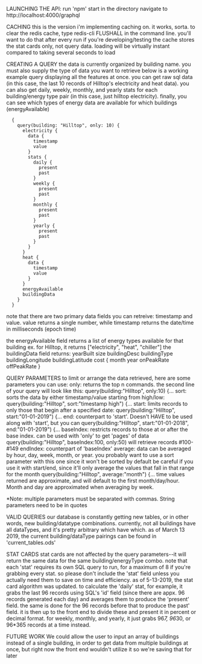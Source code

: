 LAUNCHING THE API:
  run 'npm' start in the directory
  navigate to http://localhost:4000/graphql
  
CACHING
  this is the version i'm implementing caching on. it works, sorta.
  to clear the redis cache, type redis-cli FLUSHALL in the command line. you'll want to do that after every run if you're developing/testing
  the cache stores the stat cards only, not query data. loading will be virtually instant compared to taking several seconds to load

CREATING A QUERY
  the data is currently organized by building name. you must also supply the type of data you want to retrieve
  below is a working example query displaying all the features at once. you can get raw sql data (in this case, the last 10 records of Hilltop's electricity and heat data). you can also get daily, weekly, monthly, and yearly stats for each building/energy type pair (in this case, just hilltop electricity). finally, you can see which types of energy data are available for which buildings (energyAvailable)

      {
        query(building: "Hilltop", only: 10) {
          electricity {
            data {
              timestamp
              value
            }
            stats {
              daily {
                present
                past
              }
              weekly {
                present
                past
              }
              monthly {
                present
                past
              }
              yearly {
                present
                past
              }
            }
          }
          heat {
            data {
              timestamp
              value
            }
          }
          energyAvailable
          buildingData
        }
      }

      
 note that there are two primary data fields you can retreive: timestamp and value. value returns a single number, 
   while timestamp returns the date/time in milliseconds (epoch time)
   
the energyAvailable field returns a list of energy types available for that building 
  ex. for Hilltop, it returns ["electricity", "heat", "chiller"]
the buildingData field returns:
  yearBuilt
  size
  buildingDesc
  buildingType
  buildingLongitude
  buildingLatitude
  cost {
    month
    year
    onPeakRate
    offPeakRate
  }

QUERY PARAMETERS
  to limit or arrange the data retrieved, here are some parameters you can use:
    only: returns the top n commands. the second line of your query will look like this:
      query(building:"Hilltop", only:10) {...
    sort: sorts the data by either timestamp/value starting from high/low:
      query(building:"Hilltop", sort:"timestamp high") {...
    start: limits records to only those that begin after a specified date:
      query(building:"Hilltop", start:"01-01-2019") {...
    end: counterpart to 'start'. Doesn't HAVE to be used along with 'start', but you can
     query(building:"Hilltop", start:"01-01-2018", end:"01-01-2019") {...
    baseIndex: restricts records to those at or after the base index. can be used with 'only' to get 'pages' of data
      query(building:"Hilltop", baseIndex:100, only:50) will retrieve records #100-#149
    endIndex: counterpart of 'baseIndex'
    average: data can be averaged by hour, day, week, month, or year. you probably want to use a sort parameter with this one since it won't be sorted by default
      be careful if you use it with start/end, since it'll only average the values that fall in that range for the month
      query(building:"Hilltop", average:"month") {...
      time values returned are approximate, and will default to the first month/day/hour. Month and day are approximated when averaging by week. 
 
 *Note: multiple parameters must be separated with commas. String parameters need to be in quotes
 
VALID QUERIES
  our database is constantly getting new tables, or in other words, new building/datatype combinations.
  currently, not all buildings have all dataTypes, and it's pretty arbitrary which have which.
  as of March 13 2019, the current building/dataType pairings can be found in 'current_tables.ods'

STAT CARDS
  stat cards are not affected by the query parameters--it will return the same data for the same building/energyType combo.
  note that each 'stat' requires its own SQL query to run, for a maximum of 8 if you're grabbing every stat. so please don't include the 'stat' field unless you actually need them to save on time and efficiency.
  as of 5-13-2019, the stat card algorithm was updated. to calculate the 'daily' stat, for example, it grabs the last 96 records using SQL's 'id' field (since there are appx. 96 records generated each day) and averages them to produce the 'present' field. the same is done for the 96 records before that to produce the 
  past' field. it is then up to the front end to divide these and present it in percent or decimal format. for weekly, monthly, and yearly, it just grabs 96*7, 96*30, or 96*365 records at a time instead.

FUTURE WORK
  We could allow the user to input an array of buildings instead of a single building, in order to get data from multiple buildings at once,
  but right now the front end wouldn't utilize it so we're saving that for later